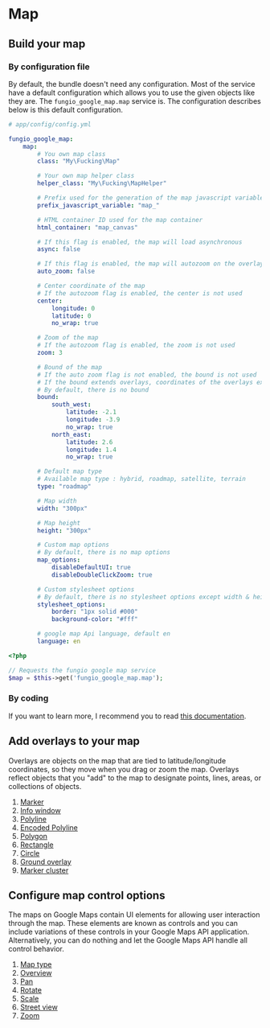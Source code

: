 # Map

## Build your map

### By configuration file

By default, the bundle doesn't need any configuration. Most of the service have a default configuration which allows
you to use the given objects like they are. The ``fungio_google_map.map`` service is. The configuration describes
below is this default configuration.

```yaml
# app/config/config.yml

fungio_google_map:
    map:
        # You own map class
        class: "My\Fucking\Map"

        # Your own map helper class
        helper_class: "My\Fucking\MapHelper"

        # Prefix used for the generation of the map javascript variable
        prefix_javascript_variable: "map_"

        # HTML container ID used for the map container
        html_container: "map_canvas"

        # If this flag is enabled, the map will load asynchronous
        async: false

        # If this flag is enabled, the map will autozoom on the overlays added
        auto_zoom: false

        # Center coordinate of the map
        # If the autozoom flag is enabled, the center is not used
        center:
            longitude: 0
            latitude: 0
            no_wrap: true

        # Zoom of the map
        # If the autozoom flag is enabled, the zoom is not used
        zoom: 3

        # Bound of the map
        # If the auto zoom flag is not enabled, the bound is not used
        # If the bound extends overlays, coordinates of the overlays extended are used instead of these coordinates
        # By default, there is no bound
        bound:
            south_west:
                latitude: -2.1
                longitude: -3.9
                no_wrap: true
            north_east:
                latitude: 2.6
                longitude: 1.4
                no_wrap: true

        # Default map type
        # Available map type : hybrid, roadmap, satellite, terrain
        type: "roadmap"

        # Map width
        width: "300px"

        # Map height
        height: "300px"

        # Custom map options
        # By default, there is no map options
        map_options:
            disableDefaultUI: true
            disableDoubleClickZoom: true

        # Custom stylesheet options
        # By default, there is no stylesheet options except width & height
        stylesheet_options:
            border: "1px solid #000"
            background-color: "#fff"

        # google map Api language, default en
        language: en
```

``` php
<?php

// Requests the fungio google map service
$map = $this->get('fungio_google_map.map');
```

### By coding

If you want to learn more, I recommend you to read
[this documentation](https://github.com/fungio/fungio-google-map/blob/master/doc/usage/map.md).

## Add overlays to your map

Overlays are objects on the map that are tied to latitude/longitude coordinates, so they move when you drag or zoom
the map. Overlays reflect objects that you "add" to the map to designate points, lines, areas, or collections of
objects.

 1. [Marker](http://github.com/fungio/FungioGoogleMapBundle/blob/master/Resources/doc/usage/overlays/marker.md)
 2. [Info window](http://github.com/fungio/FungioGoogleMapBundle/blob/master/Resources/doc/usage/overlays/info_window.md)
 3. [Polyline](http://github.com/fungio/FungioGoogleMapBundle/blob/master/Resources/doc/usage/overlays/polyline.md)
 4. [Encoded Polyline](http://github.com/fungio/FungioGoogleMapBundle/blob/master/Resources/doc/usage/overlays/encoded_polyline.md)
 5. [Polygon](http://github.com/fungio/FungioGoogleMapBundle/blob/master/Resources/doc/usage/overlays/polygon.md)
 6. [Rectangle](http://github.com/fungio/FungioGoogleMapBundle/blob/master/Resources/doc/usage/overlays/rectangle.md)
 7. [Circle](http://github.com/fungio/FungioGoogleMapBundle/blob/master/Resources/doc/usage/overlays/circle.md)
 8. [Ground overlay](http://github.com/fungio/FungioGoogleMapBundle/blob/master/Resources/doc/usage/overlays/ground_overlay.md)
 9. [Marker cluster](http://github.com/fungio/FungioGoogleMapBundle/blob/master/Resources/doc/usage/overlays/marker_cluster.md)

## Configure map control options

The maps on Google Maps contain UI elements for allowing user interaction through the map. These elements are known as
controls and you can include variations of these controls in your Google Maps API application. Alternatively, you can
do nothing and let the Google Maps API handle all control behavior.

 1. [Map type](http://github.com/fungio/FungioGoogleMapBundle/blob/master/Resources/doc/usage/controls/map_type.md)
 2. [Overview](http://github.com/fungio/FungioGoogleMapBundle/blob/master/Resources/doc/usage/controls/overview.md)
 3. [Pan](http://github.com/fungio/FungioGoogleMapBundle/blob/master/Resources/doc/usage/controls/pan.md)
 4. [Rotate](http://github.com/fungio/FungioGoogleMapBundle/blob/master/Resources/doc/usage/controls/rotate.md)
 5. [Scale](http://github.com/fungio/FungioGoogleMapBundle/blob/master/Resources/doc/usage/controls/scale.md)
 6. [Street view](http://github.com/fungio/FungioGoogleMapBundle/blob/master/Resources/doc/usage/controls/street_view.md)
 7. [Zoom](http://github.com/fungio/FungioGoogleMapBundle/blob/master/Resources/doc/usage/controls/zoom.md)
